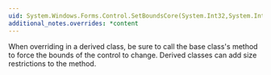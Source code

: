 ```yaml
---
uid: System.Windows.Forms.Control.SetBoundsCore(System.Int32,System.Int32,System.Int32,System.Int32,System.Windows.Forms.BoundsSpecified)
additional_notes.overrides: *content
---
```


<p>When overriding <xref href="System.Windows.Forms.Control.SetBoundsCore(System.Int32,System.Int32,System.Int32,System.Int32,System.Windows.Forms.BoundsSpecified)"></xref> in a derived class, be sure to call the base class's <xref href="System.Windows.Forms.Control.SetBoundsCore(System.Int32,System.Int32,System.Int32,System.Int32,System.Windows.Forms.BoundsSpecified)"></xref> method to force the bounds of the control to change. Derived classes can add size restrictions to the <xref href="System.Windows.Forms.Control.SetBoundsCore(System.Int32,System.Int32,System.Int32,System.Int32,System.Windows.Forms.BoundsSpecified)"></xref> method.</p>


